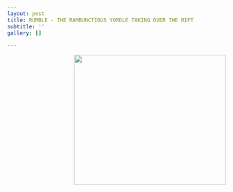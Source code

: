 ```yaml
---
layout: post
title: RUMBLE - THE RAMBUNCTIOUS YORDLE TAKING OVER THE RIFT
subtitle: ''
gallery: []

---
```

<html>

<img src="?raw=true" width="350" height="300" style="float:right">